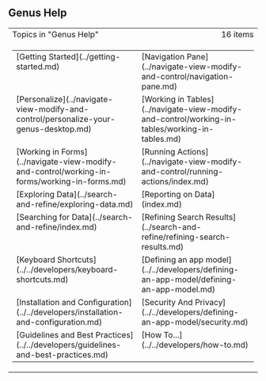 ## Genus Help

<table cellpadding="0" cellspacing="0" width="100%" class="cdclvSuggestTable">

<tbody>

<tr>

<td width="100%" class="cdclvSuggestTitle">Topics in "Genus Help"</td>

<td class="cdclvSuggestTitle"><nobr>16 items</nobr></td>

</tr>

<tr>

<td class="cdclvCategoryCont" colspan="2">

<table cellpadding="0" cellspacing="0" width="100%">

<tbody>

<tr>

<td valign="top" class="cdclvCategoryCol1">[Getting Started](../getting-started.md)</td>

<td valign="top" class="cdclvCategoryCol2">[Navigation Pane](../navigate-view-modify-and-control/navigation-pane.md)</td>

</tr>

<tr class="cdclvCategoryRowAlt">

<td valign="top" class="cdclvCategoryCol1">[Personalize](../navigate-view-modify-and-control/personalize-your-genus-desktop.md)</td>

<td valign="top" class="cdclvCategoryCol2">[Working in Tables](../navigate-view-modify-and-control/working-in-tables/working-in-tables.md)</td>

</tr>

<tr>

<td valign="top" class="cdclvCategoryCol1">[Working in Forms](../navigate-view-modify-and-control/working-in-forms/working-in-forms.md)</td>

<td valign="top" class="cdclvCategoryCol2">[Running Actions](../navigate-view-modify-and-control/running-actions/index.md)</td>

</tr>

<tr class="cdclvCategoryRowAlt">

<td valign="top" class="cdclvCategoryCol1">[Exploring Data](../search-and-refine/exploring-data.md)</td>

<td valign="top" class="cdclvCategoryCol2">[Reporting on Data](index.md)</td>

</tr>

<tr>

<td valign="top" class="cdclvCategoryCol1">[Searching for Data](../search-and-refine/index.md)</td>

<td valign="top" class="cdclvCategoryCol2">[Refining Search Results](../search-and-refine/refining-search-results.md)</td>

</tr>

<tr class="cdclvCategoryRowAlt">

<td valign="top" class="cdclvCategoryCol1">[Keyboard Shortcuts](../../developers/keyboard-shortcuts.md)</td>

<td valign="top" class="cdclvCategoryCol2">[Defining an app model](../../developers/defining-an-app-model/defining-an-app-model.md)</td>

</tr>

<tr>

<td valign="top" class="cdclvCategoryCol1">[Installation and Configuration](../../developers/installation-and-configuration.md)</td>

<td valign="top" class="cdclvCategoryCol2">[Security And Privacy](../../developers/defining-an-app-model/security.md)</td>

</tr>

<tr class="cdclvCategoryRowAlt">

<td valign="top" class="cdclvCategoryCol1">[Guidelines and Best Practices](../../developers/guidelines-and-best-practices.md)</td>

<td valign="top" class="cdclvCategoryCol2">[How To...](../../developers/how-to.md)</td>

</tr>

</tbody>

</table>

</td>

</tr>

</tbody>

</table>